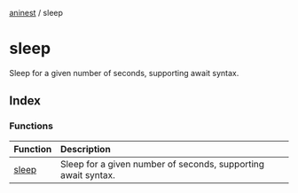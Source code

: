 [aninest](../index.md) / sleep

# sleep

Sleep for a given number of seconds, supporting await syntax.

## Index

### Functions

| Function | Description |
| :------ | :------ |
| [sleep](functions/sleep.md) | Sleep for a given number of seconds, supporting await syntax. |

